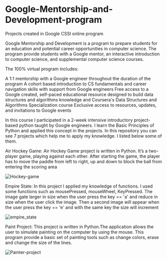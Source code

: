 # Google-Mentorship-and-Development-program
Projects created in Google CSSI online program 

Google Mentorship and Development is a program to prepare students for an education and potential career opportunities in computer science. 
The program provide students with a Google mentor, an interactive introduction to computer science, and supplemental computer science courses.

The 100% virtual program includes:

A 1:1 mentorship with a Google engineer throughout the duration of the program
A cohort based introduction to CS fundamentals and career navigation skills with support from Google engineers
Free access to a Google created, self-paced educational resource designed to build data structures and algorithms knowledge and Coursera's Data Structures 
and Algorithms Specialization course
Exclusive access to resources, updates, and invitations to Google events

In this course I participated in a 2-week intensive introductory project-based python taught by Google engineers. I learn the Basic Principles of Python and applied 
this concept in the projects. In this repository you can see 7 projects which help me to apply my knowledge. I listed below some of them.

Air Hockey Game:
Air Hockey Game project is written in Python. It’s a two-player game, playing against each other. After starting the game, 
the player has to move the paddle from left to right, up and down to block the ball from entering the scoring area


![Hockey-game](https://user-images.githubusercontent.com/78192383/151884932-d23a8b08-33e6-4183-909d-7309777a413b.gif)

Empire State:
In this project I applied my knowledge of functions. I used some functions such as mousePressed, mouseWheel, KeyPressed. The image gate larger in size when the user 
press the key == 'a' and reduce in size when the user click the image. Then a second image will appear when the user press the key == 'e' and with the same key the size will increment 

![empire_state](https://user-images.githubusercontent.com/78192383/151886500-12cb2b38-603a-4ca4-a70a-3125398ccb6d.gif)

Paint Project:
This project is written in Python.The application allows the user to simulate painting on the computer by using the mouse. This program provide a basic set of painting tools such as change colors, erase and change the size of the lines.

![Painter-project](https://user-images.githubusercontent.com/78192383/151887014-22159457-ad49-4dc0-9f3b-7afad9637d0a.gif)


